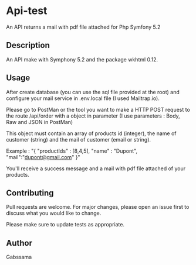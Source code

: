 # Api-test
An API returns a mail with pdf file attached for Php Symfony 5.2

## Description

An API make with Symphony 5.2 and the package wkhtml 0.12.

## Usage

After create database (you can use the sql file provided at the root) and configure your mail service in .env.local file (I used Mailtrap.io).

Please go to PostMan or the tool you want to make a HTTP POST request to the route /api/order with a object in parameter (I use parameters : Body, Raw and JSON in PostMan)

This object must contain an array of products id (integer), the name of customer (string) and the mail of customer (email or string).

Example : "{
    "productIds" : [8,4,5],
    "name" : "Dupont",
    "mail":"dupont@gmail.com"
}"

You'll receive a success message and a mail with pdf file attached of your products.
## Contributing
Pull requests are welcome. For major changes, please open an issue first to discuss what you would like to change.

Please make sure to update tests as appropriate.

## Author
Gabssama
